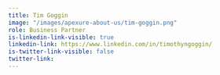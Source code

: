 ```yaml
---
title: Tim Goggin
image: "/images/apexure-about-us/tim-goggin.png"
role: Business Partner
is-linkedin-link-visible: true
linkedin-link: https://www.linkedin.com/in/timothyngoggin/
is-twitter-link-visible: false
twitter-link: 
---
```


